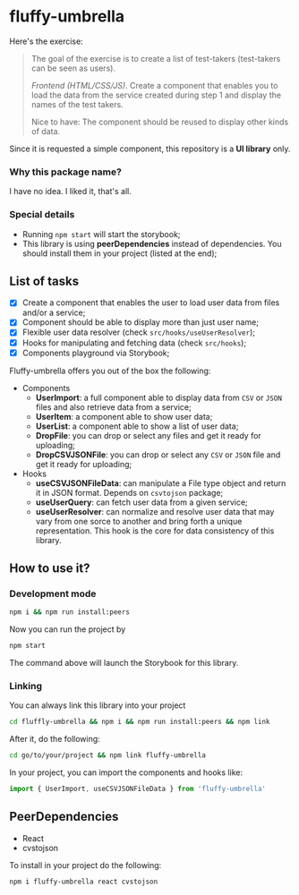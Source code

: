 # fluffy-umbrella

Here's the exercise:

> The goal of the exercise is to create a list of test-takers (test-takers can be seen as users).
>
> _Frontend (HTML/CSS/JS)_. Create a component that enables you to load the data from the service created during step 1 and display the names of the test takers.
>
> Nice to have: The component should be reused to display other kinds of data.

Since it is requested a simple component, this repository is a **UI library** only.

### Why this package name?

I have no idea. I liked it, that's all.

### Special details

-   Running `npm start` will start the storybook;
-   This library is using **peerDependencies** instead of dependencies. You should install them in your project (listed at the end);

## List of tasks

-   [x] Create a component that enables the user to load user data from files and/or a service;
-   [x] Component should be able to display more than just user name;
-   [x] Flexible user data resolver (check `src/hooks/useUserResolver`);
-   [x] Hooks for manipulating and fetching data (check `src/hooks`);
-   [x] Components playground via Storybook;

Fluffy-umbrella offers you out of the box the following:

-   Components
    -   **UserImport**: a full component able to display data from `CSV` or `JSON` files and also retrieve data from a service;
    -   **UserItem**: a component able to show user data;
    -   **UserList**: a component able to show a list of user data;
    -   **DropFile**: you can drop or select any files and get it ready for uploading;
    -   **DropCSVJSONFile**: you can drop or select any `CSV` or `JSON` file and get it ready for uploading;
-   Hooks
    -   **useCSVJSONFileData**: can manipulate a File type object and return it in JSON format. Depends on `csvtojson` package;
    -   **useUserQuery**: can fetch user data from a given service;
    -   **useUserResolver**: can normalize and resolve user data that may vary from one sorce to another and bring forth a unique representation. This hook is the core for data consistency of this library.

## How to use it?

### Development mode

```sh
npm i && npm run install:peers
```

Now you can run the project by

```sh
npm start
```

The command above will launch the Storybook for this library.

### Linking

You can always link this library into your project

```sh
cd fluffly-umbrella && npm i && npm run install:peers && npm link
```

After it, do the following:

```sh
cd go/to/your/project && npm link fluffy-umbrella
```

In your project, you can import the components and hooks like:

```javascript
import { UserImport, useCSVJSONFileData } from 'fluffy-umbrella'
```

## PeerDependencies

-   React
-   cvstojson

To install in your project do the following:

```
npm i fluffy-umbrella react cvstojson
```
